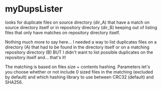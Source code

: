 # myDupsLister

looks for duplicate files on source directory (dir_A) that have a match on source directory itself or in repository directory (dir_B) keeping out of listing files that only have matches on repository directory itself.

Nothing much more to say here...
I needed a way to list duplicates files on a directory (A) that had to be found in the directory itself or on a matching repository directory (B) BUT I didn't want to list possible duplicates on the repository itself and... that's it!

The matching is based on files size + contents hashing.
Parameters let's you choose whether or not include 0 sized files in the matching (excluded by default) and which hashing library to use between CRC32 (default) and SHA256.
